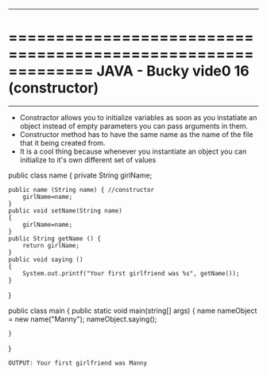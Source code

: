 *************************************************************
=============================================================
JAVA - Bucky vide0 16 (constructor)
=============================================================
*************************************************************

- Constractor allows you to initialize variables as soon as you instatiate an object instead of empty parameters you can pass arguments in them.
- Constructor method has to have the same name as the name of the file that it being created from.
- It is a cool thing because whenever you instantiate an object you can initialize to it's own different set of values 


public class name {
	private String girlName;

	public name (String name) { //constructor
		girlName=name; 
	}
	public void setName(String name)
	{
		girlName=name;
	}
	public String getName () {
		return girlName;
	}
	public void saying () 
	{
		System.out.printf("Your first girlfriend was %s", getName());
	}	
}

public class main {
	public static void main(string[] args)
	{
		name nameObject = new name("Manny");
		nameObject.saying();

	}
}

	OUTPUT: Your first girlfriend was Manny

